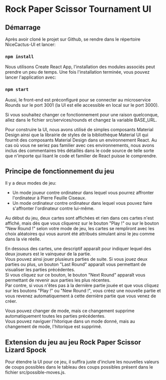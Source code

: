 # Rock Paper Scissor Tournament UI

## Démarrage

Après avoir cloné le projet sur Github, se rendre dans le répertoire NiceCactus-UI et lancer:

### `npm install`

Nous utilisons Create React App, l'installation des modules associés peut prendre un peu de temps.
Une fois l'installation terminée, vous pouvez lancer l'application avec:

### `npm start`

Aussi, le front-end est préconfiguré pour se connecter au microservice Rounds sur le port 3001 (la UI est elle accessible en local sur le port 3000).  

Si vous souhaitez changer ce fonctionnement pour une raison quelconque, allez dans le fichier src/services/rounds et changez la variable BASE_URL.  

Pour construire la UI, nous avons utilisé de simples composants Material Design ainsi que la librairie de styles de la bibliothèque Material UI qui fournit des composants Material Design dans un environnement React. Au cas où vous ne seriez pas familier avec ces environnements, nous avons inclus des commentaires très détaillés dans le code source de telle sorte que n'importe qui lisant le code et familier de React puisse le comprendre.

## Principe de fonctionnement du jeu

Il y a deux modes de jeu:

- Un mode joueur contre ordinateur dans lequel vous pourrez affronter l'ordinateur à Pierre Feuille Ciseaux.
- Un mode ordinateur contre ordinateur dans lequel vous pouvez faire s'affronter l'ordinateur contre lui-même.

Au début du jeu, deux cartes sont affichées et rien dans ces cartes n'est affiché, mais dès que vous cliquerez sur le bouton "Play !" ou sur le bouton "New Round !" selon votre mode de jeu, les cartes se rempliront avec les choix aléatoires qui vous auront été attribués simulant ainsi le jeu comme dans la vie réelle.  

En dessous des cartes, une descriptif apparaît pour indiquer lequel des deux joueurs est le vainqueur de la partie.  
Vous pouvez ainsi jouer plusieurs parties de suite. Si vous jouez deux parties ou plus, un bouton "Last Round" apparaît vous permettant de visualiser les parties précédentes.  
Si vous cliquez sur ce bouton, le bouton "Next Round" apparaît vous permettant de revenir aux parties les plus récentes.  
Par contre, si vous n'êtes pas à la dernière partie jouée et que vous cliquez sur les boutons "Play !" ou "New Round !", vous créez une nouvelle partie et vous revenez automatiquement à cette dernière partie que vous venez de créer.  

Vous pouvez changer de mode, mais ce changement supprime automatiquement toutes les parties précédentes.  
Vous pouvez naviguer l'hitorique dans un mode donné, mais au changement de mode, l'hitorique est supprimé.

## Extension du jeu au jeu Rock Paper Scissor Lizard Spock

Pour étendre la UI pour ce jeu, il suffira juste d'inclure les nouvelles valeurs de coups possibles dans le tableau des coups possibles présent dans le fichier src/possible-moves.js.
